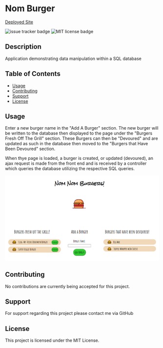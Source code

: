 # Nom Burger

[Deployed Site]()

![issue tracker badge](https://img.shields.io/github/issues/JonesElliott/Note-Taker?style=plastic) ![MIT license badge](https://img.shields.io/badge/License-MIT-green)

## Description

Application demonstrating data manipulation within a SQL database

## Table of Contents

* [Usage](#usage)
* [Contributing](#contributing)
* [Support](#support)
* [License](#license)

## Usage

Enter a new burger name in the "Add A Burger" section. The new burger will be written to the database then displayed to the page under the "Burgers Fresh Off The Grill" section. These Burgers can then be "Devoured" and are updated as such in the database then moved to the "Burgers that Have Been Devoured" section.

 When thye page is loaded, a burger is created, or updated (devoured), an ajax request is made from the front end and is received by a controller which queries the database utilizing the respective SQL queries.

![get started button example](./documentation/site-preview.png)

## Contributing

No contributions are currently being accepted for this project.

## Support

For support regarding this project please contact me via GitHub

## License

This project is licensed under the MIT License.